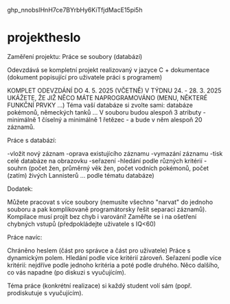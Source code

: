 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

# projektheslo
Zaměření projektu: Práce se soubory (databází)

Odevzdává se kompletní projekt realizovaný v jazyce C + dokumentace (dokument popisující pro uživatele práci s programem)

KOMPLET ODEVZDÁNÍ DO 4. 5. 2025 (VČETNĚ)
V TÝDNU 24. - 28. 3. 2025 UKÁŽETE, ŽE JIŽ NĚCO MÁTE NAPROGRAMOVÁNO (MENU, NĚKTERÉ FUNKČNÍ PRVKY ...)
Téma vaší databáze si zvolte sami: databáze pokémonů, německých tanků ...
V souboru budou alespoň 3 atributy - minimálně 1 číselný a minimálně 1 řetězec - a bude v něm alespoň 20 záznamů.

Práce s databází:

-vložit nový záznam
-oprava existujícího záznamu
-vymazání záznamu
-tisk celé databáze na obrazovku
-seřazení
-hledání podle různých kritérií
-souhrn (počet žen, průměrný věk žen, počet vodních pokémonů, počet (zatím) živých Lannisterů ... podle tématu databáze)

Dodatek:

Můžete pracovat s více soubory (nemusíte všechno "narvat" do jednoho souboru a pak komplikovaně programátorsky řešit separaci záznamů).
Kompilace musí projít bez chyb i varování!
Zaměřte se i na ošetření chybných vstupů (předpokládejte uživatele s IQ<60)

Práce navíc:

Chráněno heslem (část pro správce a část pro uživatele)
Práce s dynamickým polem.
Hledání podle více kritérií zároveň.
Seřazení podle více kritérií: nejdříve podle jednoho kritéria a poté podle druhého.
Něco dalšího, co vás napadne (po diskuzi s vyučujícím).

Téma práce (konkrétní realizace) si každý student volí sám (popř. prodiskutuje s vyučujícím).
